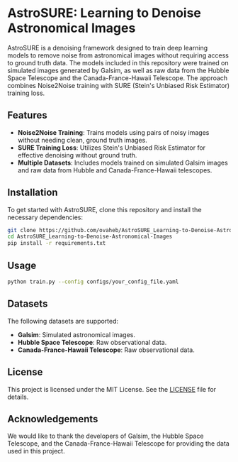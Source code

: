 # AstroSURE: Learning to Denoise Astronomical Images

AstroSURE is a denoising framework designed to train deep learning models to remove noise from astronomical images without requiring access to ground truth data. The models included in this repository were trained on simulated images generated by Galsim, as well as raw data from the Hubble Space Telescope and the Canada-France-Hawaii Telescope. The approach combines Noise2Noise training with SURE (Stein's Unbiased Risk Estimator) training loss.

## Features

- **Noise2Noise Training**: Trains models using pairs of noisy images without needing clean, ground truth images.
- **SURE Training Loss**: Utilizes Stein's Unbiased Risk Estimator for effective denoising without ground truth.
- **Multiple Datasets**: Includes models trained on simulated Galsim images and raw data from Hubble and Canada-France-Hawaii telescopes.

## Installation

To get started with AstroSURE, clone this repository and install the necessary dependencies:

```bash
git clone https://github.com/ovaheb/AstroSURE_Learning-to-Denoise-Astronomical-Images.git
cd AstroSURE_Learning-to-Denoise-Astronomical-Images
pip install -r requirements.txt
```

## Usage

```bash
python train.py --config configs/your_config_file.yaml
```

## Datasets

The following datasets are supported:

- **Galsim**: Simulated astronomical images.
- **Hubble Space Telescope**: Raw observational data.
- **Canada-France-Hawaii Telescope**: Raw observational data.

## License

This project is licensed under the MIT License. See the [LICENSE](LICENSE) file for details.

## Acknowledgements

We would like to thank the developers of Galsim, the Hubble Space Telescope, and the Canada-France-Hawaii Telescope for providing the data used in this project.
